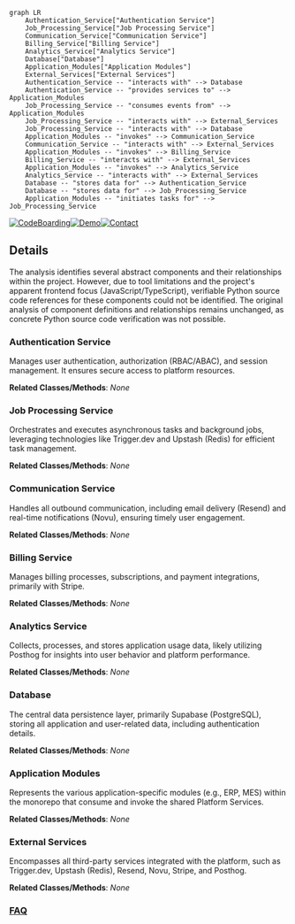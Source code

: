 ```mermaid
graph LR
    Authentication_Service["Authentication Service"]
    Job_Processing_Service["Job Processing Service"]
    Communication_Service["Communication Service"]
    Billing_Service["Billing Service"]
    Analytics_Service["Analytics Service"]
    Database["Database"]
    Application_Modules["Application Modules"]
    External_Services["External Services"]
    Authentication_Service -- "interacts with" --> Database
    Authentication_Service -- "provides services to" --> Application_Modules
    Job_Processing_Service -- "consumes events from" --> Application_Modules
    Job_Processing_Service -- "interacts with" --> External_Services
    Job_Processing_Service -- "interacts with" --> Database
    Application_Modules -- "invokes" --> Communication_Service
    Communication_Service -- "interacts with" --> External_Services
    Application_Modules -- "invokes" --> Billing_Service
    Billing_Service -- "interacts with" --> External_Services
    Application_Modules -- "invokes" --> Analytics_Service
    Analytics_Service -- "interacts with" --> External_Services
    Database -- "stores data for" --> Authentication_Service
    Database -- "stores data for" --> Job_Processing_Service
    Application_Modules -- "initiates tasks for" --> Job_Processing_Service
```

[![CodeBoarding](https://img.shields.io/badge/Generated%20by-CodeBoarding-9cf?style=flat-square)](https://github.com/CodeBoarding/GeneratedOnBoardings)[![Demo](https://img.shields.io/badge/Try%20our-Demo-blue?style=flat-square)](https://www.codeboarding.org/demo)[![Contact](https://img.shields.io/badge/Contact%20us%20-%20contact@codeboarding.org-lightgrey?style=flat-square)](mailto:contact@codeboarding.org)

## Details

The analysis identifies several abstract components and their relationships within the project. However, due to tool limitations and the project's apparent frontend focus (JavaScript/TypeScript), verifiable Python source code references for these components could not be identified. The original analysis of component definitions and relationships remains unchanged, as concrete Python source code verification was not possible.

### Authentication Service
Manages user authentication, authorization (RBAC/ABAC), and session management. It ensures secure access to platform resources.


**Related Classes/Methods**: _None_

### Job Processing Service
Orchestrates and executes asynchronous tasks and background jobs, leveraging technologies like Trigger.dev and Upstash (Redis) for efficient task management.


**Related Classes/Methods**: _None_

### Communication Service
Handles all outbound communication, including email delivery (Resend) and real-time notifications (Novu), ensuring timely user engagement.


**Related Classes/Methods**: _None_

### Billing Service
Manages billing processes, subscriptions, and payment integrations, primarily with Stripe.


**Related Classes/Methods**: _None_

### Analytics Service
Collects, processes, and stores application usage data, likely utilizing Posthog for insights into user behavior and platform performance.


**Related Classes/Methods**: _None_

### Database
The central data persistence layer, primarily Supabase (PostgreSQL), storing all application and user-related data, including authentication details.


**Related Classes/Methods**: _None_

### Application Modules
Represents the various application-specific modules (e.g., ERP, MES) within the monorepo that consume and invoke the shared Platform Services.


**Related Classes/Methods**: _None_

### External Services
Encompasses all third-party services integrated with the platform, such as Trigger.dev, Upstash (Redis), Resend, Novu, Stripe, and Posthog.


**Related Classes/Methods**: _None_



### [FAQ](https://github.com/CodeBoarding/GeneratedOnBoardings/tree/main?tab=readme-ov-file#faq)